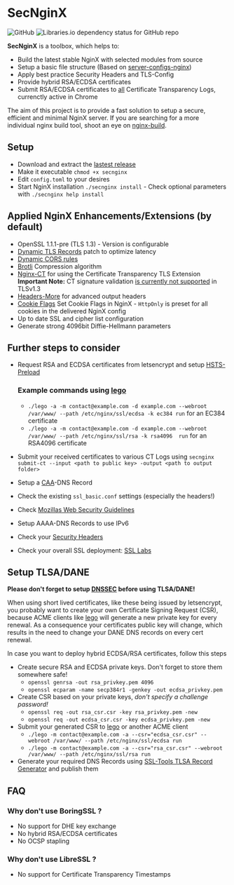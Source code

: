 # SecNginX

![GitHub](https://img.shields.io/github/license/phenomax/secnginx.svg)
![Libraries.io dependency status for GitHub repo](https://img.shields.io/librariesio/github/phenomax/secnginx.svg)

**SecNginX** is a toolbox, which helps to:

* Build the latest stable NginX with selected modules from source
* Setup a basic file structure (Based on [server-configs-nginx](https://github.com/h5bp/server-configs-nginx))
* Apply best practice Security Headers and TLS-Config
* Provide hybrid RSA/ECDSA certificates
* Submit RSA/ECDSA certificates to [all](https://www.gstatic.com/ct/log_list/all_logs_list.json) Certificate Transparency Logs, currenctly active in Chrome

The aim of this project is to provide a fast solution to setup a secure, efficient and minimal NginX server. If you are searching for a more individual nginx build tool, shoot an eye on [nginx-build](https://github.com/cubicdaiya/nginx-build).

## Setup

* Download and extract the [lastest release](https://github.com/phenomax/secnginx/releases)
* Make it executable `chmod +x secnginx`
* Edit `config.toml` to your desires
* Start NginX installation `./secnginx install` - Check optional parameters with `./secnginx help install`

## Applied NginX Enhancements/Extensions (by default)

* OpenSSL 1.1.1-pre (TLS 1.3) - Version is configurable
* [Dynamic TLS Records](https://blog.cloudflare.com/optimizing-tls-over-tcp-to-reduce-latency/) patch to optimize latency
* [Dynamic CORS rules](https://github.com/x-v8/ngx_http_cors_filter)
* [Brotli](https://github.com/google/ngx_brotli) Compression algorithm
* [Nginx-CT](https://github.com/grahamedgecombe/nginx-ct) for using the Certificate Transparency TLS Extension **Important Note:** CT signature validation [is currently not supported](https://github.com/grahamedgecombe/nginx-ct/issues/36) in TLSv1.3
* [Headers-More](https://github.com/openresty/headers-more-nginx-module) for advanced output headers
* [Cookie Flags](https://github.com/AirisX/nginx_cookie_flag_module) Set Cookie Flags in NginX - `HttpOnly` is preset for all cookies in the delivered NginX config
* Up to date SSL and cipher list configuration
* Generate strong 4096bit Diffie-Hellmann parameters

## Further steps to consider

* Request RSA and ECDSA certificates from letsencrypt and setup [HSTS-Preload](https://hstspreload.org/)

    ### Example commands using [lego](https://github.com/xenolf/lego/)

    * `./lego -a -m contact@example.com -d example.com --webroot /var/www/ --path /etc/nginx/ssl/ecdsa -k ec384 run` for an EC384 certificate
    * `./lego -a -m contact@example.com -d example.com --webroot /var/www/ --path /etc/nginx/ssl/rsa -k rsa4096  run` for an RSA4096 certificate

* Submit your received certificates to various CT Logs using `secnginx submit-ct --input <path to public key> -output <path to output folder>`
* Setup a [CAA](https://support.dnsimple.com/articles/caa-record/)-DNS Record
* Check the existing `ssl_basic.conf` settings (especially the headers!)
* Check [Mozillas Web Security Guidelines](https://infosec.mozilla.org/guidelines/web_security)
* Setup AAAA-DNS Records to use IPv6
* Check your [Security Headers](https://securityheaders.io)
* Check your overall SSL deployment: [SSL Labs](https://www.ssllabs.com/ssltest/)

## Setup TLSA/DANE

**Please don't forget to setup [DNSSEC](https://support.dnsimple.com/articles/dnssec/) before using TLSA/DANE!**

When using short lived certificates, like these being issued by letsencrypt, you probably want to create your own Certificate Signing Request (CSR),
because ACME clients like [lego](https://github.com/xenolf/lego/) will generate a new private key for every renewal. As a consequence your certificates public key will change,
which results in the need to change your DANE DNS records on every cert renewal.

In case you want to deploy hybrid ECDSA/RSA certificates, follow this steps

* Create secure RSA and ECDSA private keys. Don't forget to store them somewhere safe!
    * `openssl genrsa -out rsa_privkey.pem 4096`
    * `openssl ecparam -name secp384r1 -genkey -out ecdsa_privkey.pem`
* Create CSR based on your private keys, *don't specify a challenge password!*
    * `openssl req -out rsa_csr.csr -key rsa_privkey.pem -new`
    * `openssl req -out ecdsa_csr.csr -key ecdsa_privkey.pem -new`
* Submit your generated CSR to [lego](https://github.com/xenolf/lego/) or another ACME client
    * `./lego -m contact@example.com -a --csr="ecdsa_csr.csr" --webroot /var/www/ --path /etc/nginx/ssl/ecdsa run`
    * `./lego -m contact@example.com -a --csr="rsa_csr.csr" --webroot /var/www/ --path /etc/nginx/ssl/rsa run`
* Generate your required DNS Records using [SSL-Tools TLSA Record Generator](https://ssl-tools.net/tlsa-generator) and publish them

## FAQ

### Why don't use BoringSSL ?

* No support for DHE key exchange
* No hybrid RSA/ECDSA certificates
* No OCSP stapling

### Why don't use LibreSSL ?

* No support for Certificate Transparency Timestamps
